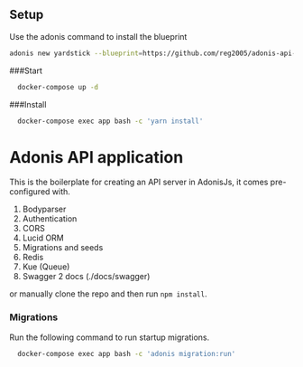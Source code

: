 ## Setup

Use the adonis command to install the blueprint

```bash
adonis new yardstick --blueprint=https://github.com/reg2005/adonis-api-app
```

###Start
```bash
  docker-compose up -d
```

###Install

```bash
  docker-compose exec app bash -c 'yarn install'
```

# Adonis API application

This is the boilerplate for creating an API server in AdonisJs, it comes pre-configured with.

1. Bodyparser
2. Authentication
3. CORS
4. Lucid ORM
5. Migrations and seeds
6. Redis
7. Kue (Queue)
8. Swagger 2 docs (./docs/swagger)

or manually clone the repo and then run `npm install`.


### Migrations

Run the following command to run startup migrations.

```bash
  docker-compose exec app bash -c 'adonis migration:run'
```
